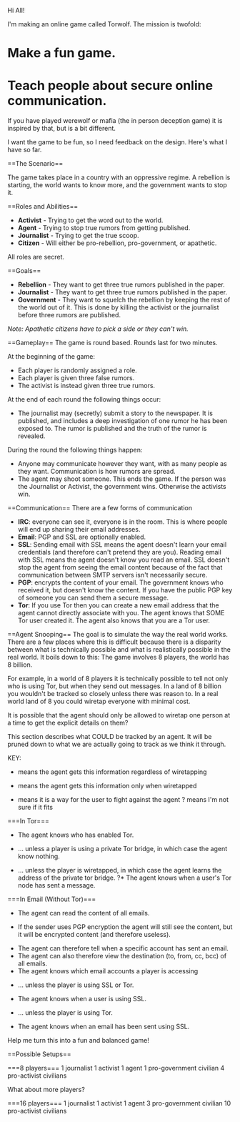 Hi All!

I'm making an online game called Torwolf.  The mission is twofold:

# Make a fun game.
# Teach people about secure online communication.

If you have played werewolf or mafia (the in person deception game) it is inspired by that, but is a bit different.

I want the game to be fun, so I need feedback on the design.  Here's what I have so far.

==The Scenario==

The game takes place in a country with an oppressive regime.  A rebellion is starting, the world wants to know more, and the government wants to stop it.

==Roles and Abilities==
- <b>Activist</b> - Trying to get the word out to the world.
- <b>Agent</b> - Trying to stop true rumors from getting published.
- <b>Journalist</b> - Trying to get the true scoop.
- <b>Citizen</b> - Will either be pro-rebellion, pro-government, or apathetic.

All roles are secret.

==Goals==
- <b>Rebellion</b> - They want to get three true rumors published in the paper.
- <b>Journalist</b> - They want to get three true rumors published in the paper.
- <b>Government</b> - They want to squelch the rebellion by keeping the rest of the world out of it.  This is done by killing the activist or the journalist before three rumors are published.

<i>Note: Apathetic citizens have to pick a side or they can't win.</i>

==Gameplay==
The game is round based.  Rounds last for two minutes.

At the beginning of the game:
- Each player is randomly assigned a role.
- Each player is given three false rumors.
- The activist is instead given three true rumors.

At the end of each round the following things occur:
- The journalist may (secretly) submit a story to the newspaper.  It is published, and includes a deep investigation of one rumor he has been exposed to.  The rumor is published and the truth of the rumor is revealed.

During the round the following things happen:
- Anyone may communicate however they want, with as many people as they want.  Communication is how rumors are spread.
- The agent may shoot someone.  This ends the game.  If the person was the Journalist or Activist, the government wins.  Otherwise the activists win.

==Communication==
There are a few forms of communication
- <b>IRC</b>: everyone can see it, everyone is in the room.  This is where people will end up sharing their email addresses.
- <b>Email</b>: PGP and SSL are optionally enabled.
- <b>SSL</b>: Sending email with SSL means the agent doesn't learn your email credentials (and therefore can't pretend they are you).  Reading email with SSL means the agent doesn't know you read an email.  SSL doesn't stop the agent from seeing the email content because of the fact that communication between SMTP servers isn't necessarily secure.
- <b>PGP</b>: encrypts the content of your email.  The government knows who received it, but doesn't know the content.  If you have the public PGP key of someone you can send them a secure message.
- <b>Tor</b>:  If you use Tor then you can create a new email address that the agent cannot directly associate with you.  The agent knows that SOME Tor user created it.  The agent also knows that you are a Tor user.

==Agent Snooping==
The goal is to simulate the way the real world works.  There are a few places where this is difficult because there is a disparity between what is technically possible and what is realistically possible in the real world.  It boils down to this: The game involves 8 players, the world has 8 billion.

For example, in a world of 8 players it is technically possible to tell not only who is using Tor, but when they send out messages.  In a land of 8 billion you wouldn't be tracked so closely unless there was reason to.  In a real world land of 8 you could wiretap everyone with minimal cost.

It is possible that the agent should only be allowed to wiretap one person at a time to get the explicit details on them?

This section describes what COULD be tracked by an agent.  It will be pruned down to what we are actually going to track as we think it through.

KEY:
+ means the agent gets this information regardless of wiretapping
* means the agent gets this information only when wiretapped
- means it is a way for the user to fight against the agent
? means I'm not sure if it fits

===In Tor===
+ The agent knows who has enabled Tor.
- ... unless a player is using a private Tor bridge, in which case the agent know nothing.
* ... unless the player is wiretapped, in which case the agent learns the address of the private tor bridge.
?* The agent knows when a user's Tor node has sent a message.

===In Email (Without Tor)===
+ The agent can read the content of all emails.
- If the sender uses PGP encryption the agent will still see the content, but it will be encrypted content (and therefore useless).
+ The agent can therefore tell when a specific account has sent an email.
+ The agent can also therefore view the destination (to, from, cc, bcc) of all emails.
+ The agent knows which email accounts a player is accessing
- ... unless the player is using SSL or Tor.
+ The agent knows when a user is using SSL.
- ... unless the player is using Tor.
* The agent knows when an email has been sent using SSL.


Help me turn this into a fun and balanced game!

==Possible Setups==

===8 players===
1 journalist
1 activist
1 agent
1 pro-government civilian
4 pro-activist civilians

What about more players?

===16 players===
1 journalist
1 activist
1 agent
3 pro-government civilian
10 pro-activist civilians
